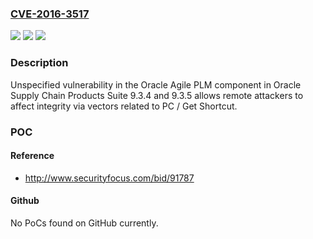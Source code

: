 ### [CVE-2016-3517](https://cve.mitre.org/cgi-bin/cvename.cgi?name=CVE-2016-3517)
![](https://img.shields.io/static/v1?label=Product&message=n%2Fa&color=blue)
![](https://img.shields.io/static/v1?label=Version&message=n%2Fa&color=blue)
![](https://img.shields.io/static/v1?label=Vulnerability&message=n%2Fa&color=brighgreen)

### Description

Unspecified vulnerability in the Oracle Agile PLM component in Oracle Supply Chain Products Suite 9.3.4 and 9.3.5 allows remote attackers to affect integrity via vectors related to PC / Get Shortcut.

### POC

#### Reference
- http://www.securityfocus.com/bid/91787

#### Github
No PoCs found on GitHub currently.

